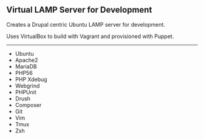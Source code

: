 ## Virtual LAMP Server for Development

Creates a Drupal centric Ubuntu LAMP server for development.

Uses VirtualBox to build with Vagrant and provisioned with Puppet.

----

* Ubuntu
* Apache2
* MariaDB
* PHP56
* PHP Xdebug
* Webgrind
* PHPUnit
* Drush
* Composer
* Git
* Vim
* Tmux
* Zsh
